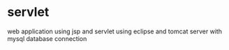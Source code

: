 # servlet
web application using jsp and servlet using eclipse and tomcat server with mysql database connection
